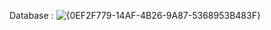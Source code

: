 Database : 
![{0EF2F779-14AF-4B26-9A87-5368953B483F}](https://github.com/user-attachments/assets/7b21a228-ec78-4d3f-b5bb-b15e25f0108d)
